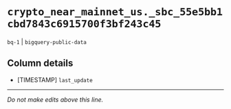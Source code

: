 # `crypto_near_mainnet_us._sbc_55e5bb1cbd7843c6915700f3bf243c45`
`bq-1` | `bigquery-public-data`

## Column details
* [TIMESTAMP] `last_update`

-------------------------------------------------------------------------------
*Do not make edits above this line.*
